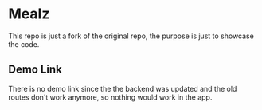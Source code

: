 
# Mealz

This repo is just a fork of the original repo, the purpose is just to showcase the code.

## Demo Link
There is no demo link since the the backend was updated and the old routes don't work anymore, so nothing would work in the app.
